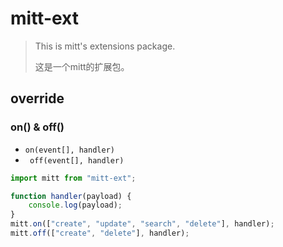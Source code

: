# mitt-ext

> This is mitt's extensions package.
> 
> 这是一个mitt的扩展包。

## override

### on() & off()
+ `on(event[], handler)`
+ ` off(event[], handler)`

```js
import mitt from "mitt-ext";

function handler(payload) {
	console.log(payload);
}
mitt.on(["create", "update", "search", "delete"], handler);
mitt.off(["create", "delete"], handler);
```